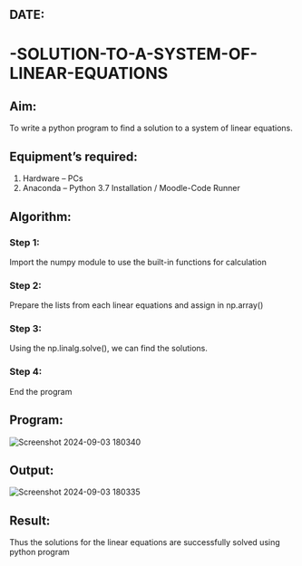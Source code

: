 ## DATE:
# -SOLUTION-TO-A-SYSTEM-OF-LINEAR-EQUATIONS
## Aim:
To write a python program to find a solution to a system of linear equations.
## Equipment’s required:
1. 	Hardware – PCs
2. 	Anaconda – Python 3.7 Installation / Moodle-Code Runner
## Algorithm:
### Step 1: 
Import the numpy module to use the built-in functions for calculation
### Step 2: 
Prepare the lists from each linear equations and assign in np.array()
### Step 3: 
Using the np.linalg.solve(), we can find the solutions.
### Step 4: 
End the program
## Program:
![Screenshot 2024-09-03 180340](https://github.com/user-attachments/assets/98ba6ef3-dd70-4a44-9e9f-834f4cc6c4ee)


## Output:
![Screenshot 2024-09-03 180335](https://github.com/user-attachments/assets/73d4b806-3b70-451e-b5a7-773f5131ea86)

## Result: 
Thus the solutions for the linear equations are successfully solved using python program

